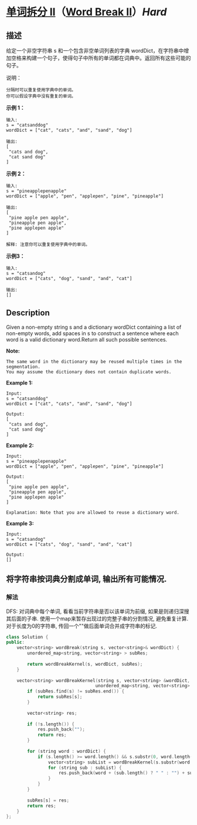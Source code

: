 # [单词拆分 II](https://leetcode-cn.com/problems/word-break-ii)（[Word Break II](https://leetcode.com/problems/word-break-ii)）*Hard*
## 描述
给定一个非空字符串 s 和一个包含非空单词列表的字典 wordDict，在字符串中增加空格来构建一个句子，使得句子中所有的单词都在词典中。返回所有这些可能的句子。

说明：


	分隔时可以重复使用字典中的单词。
	你可以假设字典中没有重复的单词。


**示例 1：**
```
输入:
s = "catsanddog"
wordDict = ["cat", "cats", "and", "sand", "dog"]

输出:
[
 "cats and dog",
 "cat sand dog"
]
```


**示例 2：**
```
输入:
s = "pineapplepenapple"
wordDict = ["apple", "pen", "applepen", "pine", "pineapple"]

输出:
[
 "pine apple pen apple",
 "pineapple pen apple",
 "pine applepen apple"
]

解释: 注意你可以重复使用字典中的单词。
```


**示例3：**
```
输入:
s = "catsandog"
wordDict = ["cats", "dog", "sand", "and", "cat"]

输出:
[]
```

## Description
Given a non-empty string s and a dictionary wordDict containing a list of non-empty words, add spaces in s to construct a sentence where each word is a valid dictionary word.Return all such possible sentences.

**Note:**



	The same word in the dictionary may be reused multiple times in the segmentation.
	You may assume the dictionary does not contain duplicate words.


**Example 1:**
```
Input:
s = "catsanddog"
wordDict = ["cat", "cats", "and", "sand", "dog"]

Output:
[
 "cats and dog",
 "cat sand dog"
]
```


**Example 2:**
```
Input:
s = "pineapplepenapple"
wordDict = ["apple", "pen", "applepen", "pine", "pineapple"]

Output:
[
 "pine apple pen apple",
 "pineapple pen apple",
 "pine applepen apple"
]

Explanation: Note that you are allowed to reuse a dictionary word.
```


**Example 3:**
```
Input:
s = "catsandog"
wordDict = ["cats", "dog", "sand", "and", "cat"]

Output:
[]
```


## 将字符串按词典分割成单词, 输出所有可能情况.
### 解法
DFS: 对词典中每个单词, 看看当前字符串是否以该单词为前缀, 如果是则递归深搜其后面的子串. 使用一个map来暂存出现过的完整子串的分割情况, 避免重复计算. 对于长度为0的字符串, 传回一个""做后面单词合并成字符串的标记.
```c++
class Solution {
public:
    vector<string> wordBreak(string s, vector<string>& wordDict) {
        unordered_map<string, vector<string> > subRes;
        
        return wordBreakKernel(s, wordDict, subRes);
    }
    
    vector<string> wordBreakKernel(string s, vector<string> &wordDict, 
                                  unordered_map<string, vector<string> > &subRes) {
        if (subRes.find(s) != subRes.end()) {
            return subRes[s];
        }
        
        vector<string> res;
        
        if (!s.length()) {
            res.push_back("");
            return res;
        }
        
        for (string word : wordDict) {
            if (s.length() >= word.length() && s.substr(0, word.length()) == word) {
                vector<string> subList = wordBreakKernel(s.substr(word.length()), wordDict, subRes);
                for (string sub : subList) {
                    res.push_back(word + (sub.length() ? " " : "") + sub);
                }
            }
        }
        
        subRes[s] = res;
        return res;
    }
};
```